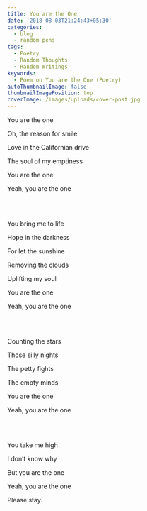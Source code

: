 ```yaml
---
title: You are the One
date: '2018-08-03T21:24:43+05:30'
categories:
  - blog
  - random pens
tags:
  - Poetry
  - Random Thoughts
  - Random Writings
keywords:
  - Poem on You are the One (Poetry)
autoThumbnailImage: false
thumbnailImagePosition: top
coverImage: /images/uploads/cover-post.jpg
---
```

You are the one

Oh, the reason for smile

Love in the Californian drive

The soul of my emptiness

You are the one

Yeah, you are the one

<br><br>

You bring me to life

Hope in the darkness

For let the sunshine

Removing the clouds

Uplifting my soul

You are the one

Yeah, you are the one

<br><br>

Counting the stars

Those silly nights

The petty fights

The empty minds

You are the one

Yeah, you are the one

<br><br>

You take me high

I don’t know why

But you are the one

Yeah, you are the one

Please stay.
